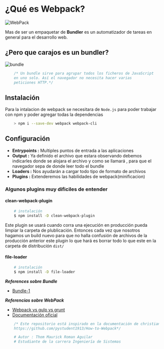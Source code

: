 # **¿Qué es Webpack?**

![WebPack](https://github.com/pystudent1913/How-to-Webpack/raw/master/imgs/que-es-webpack.jpg)

Mas de ser un empaquetar de **Bundler** es un automatizador de tareas en general para el desarrollo web.

## **¿Pero que carajos es un bundler?**

![bundle](https://www.arquitecturajava.com/wp-content/uploads/JavaScriptBundleBrowserifyDiagram.png)

```javascript
    /* Un bundle sirve para agrupar todos los ficheros de JavaScript
    en uno solo. Así el navegador no necesita hacer varias
    peticiones HTTP.*/
```

## **Instalación**

Para la intalacion de webpack se necesitara de `Node.js` para poder trabajar con npm y poder agregar todas la dependencias

```sh
    > npm i --save-dev webpack webpack-cli
```

## **Configuración**

- **Entrypoints :** Multiples puntos de entrada a las aplicaciones
- **Output :** Ya definido el archivo que estara observando debemos indicarles donde se alojara el archivo y como se llamará , para que el navegador sepa de donde leer todo el bundle
- **Loaders :** Nos ayudarán a cargar todo tipo de formato de archivos
- **Plugins :** Extenderemos las habilidades de webpack(minificacion)

### **Algunos plugins muy dificiles de entender**

#### **clean-webpack-plugin**

````sh
    # instalación
    $ npm install -D clean-webpack-plugin
````

Este plugin se usará cuando corra una ejecución en producción pueda limpiar la carpeta de plublicación. Entonces cada vez que nosotros
hagamos un build nuevo para que no halla confusión de archivos de la producción anterior este plugin lo que hará es borrar todo lo que
este en la carpeta de distribución `dist/`

#### **file-loader**

````sh
    # instalación
    $ npm install -D file-loader
````

***References sobre Bundle***

- [Bundle-1](https://www.arquitecturajava.com/que-es-un-javascript-bundle/)

***Referencias sobre WebPack***

- [Webpack vs gulp vs grunt](https://da-14.com/blog/gulp-vs-grunt-vs-webpack-comparison-build-tools-task-runners)
- [Documentación oficial](https://webpack.js.org/concepts/)

```javascript
    /* Este repositorio está inspirado en la documentación de christian .
    https://github.com/pystudent1913/How-to-Webpack*/
```

```python
    # Autor : Thom Maurick Roman Aguilar
    # Estudiante de la carrera Ingeniería de Sistemas
```
